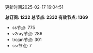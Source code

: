 更新时间2025-02-17 16:04:51

**总订阅: 1232**
**总节点: 2332**
**有效节点: 1369**
- ss节点: 775
- v2ray节点: 286
- trojan节点: 301
- ssr节点: 7
